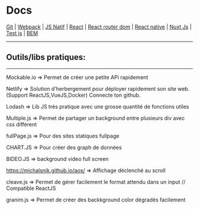 # Docs

[Git](https://github.com/d0ganoo/Docs/blob/master/git.md) | [Webpack](https://github.com/d0ganoo/Docs/blob/master/Webpack.md) | [JS Natif](https://github.com/d0ganoo/Docs/blob/master/JS_Natif.md)   | [React](https://github.com/d0ganoo/Docs/blob/master/react.md) | [React router dom](https://github.com/d0ganoo/Docs/blob/master/React-router.md) | [React native](https://github.com/d0ganoo/Docs/blob/master/react_native.md) | [Nuxt Js](https://github.com/d0ganoo/Docs/blob/master/nuxt.md) | [Test js](https://github.com/d0ganoo/Docs/blob/master/testJS.md) | [BEM](https://github.com/d0ganoo/Docs/blob/master/BEM.md)

* * * 

## Outils/libs pratiques:
---

Mockable.io => Permet de créer une petite APi rapidement

Netlify => Solution d'herbergement pour déployer rapidement son site web. (Support ReactJS,VueJS,Docker) Connecte ton github.

Lodash => Lib JS très pratique avec une grosse quantité de fonctions utiles

Multiple.js => Permet de partager un background entre plusieurs div avec css différent

fullPage.js => Pour des sites statiques fullpage

CHART.JS => Pour créer des graph de données

BIDEO.JS => background video full screen

https://michalsnik.github.io/aos/ => Affichage déclenché au scroll 

cleave.js => Permet de gérer facilement le format attendu dans un input // Compatible ReactJS

granim.js => Permet de créer des backkground color dégradés facilement

